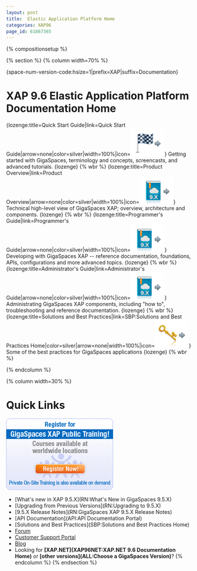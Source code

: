 ```yaml
---
layout: post
title:  Elastic Application Platform Home
categories: XAP96
page_id: 61867365
---
```


{% compositionsetup %}

{% section %}
{% column width=70% %}

{space-num-version-code:hsize=1|prefix=XAP|suffix=Documentation}

# XAP 9.6 Elastic Application Platform Documentation Home

{lozenge:title=Quick Start Guide|link=Quick Start Guide|arrow=none|color=silver|width=100%|icon=![flag.png](/attachment_files/flag.png)}
Getting started with GigaSpaces, terminology and concepts, screencasts, and advanced tutorials.
{lozenge}
{% wbr %}
{lozenge:title=Product Overview|link=Product Overview|arrow=none|color=silver|width=100%|icon=![9.x_doc.png](/attachment_files/9.x_doc.png)}
Technical high-level view of GigaSpaces XAP; overview, architecture and components.
{lozenge}
{% wbr %}
{lozenge:title=Programmer's Guide|link=Programmer's Guide|arrow=none|color=silver|width=100%|icon=![9.x_doc.png](/attachment_files/9.x_doc.png)}
Developing with GigaSpaces XAP -- reference documentation, foundations, APIs, configurations and more advanced topics.
{lozenge}
{% wbr %}
{lozenge:title=Administrator's Guide|link=Administrator's Guide|arrow=none|color=silver|width=100%|icon=![9.x_doc.png](/attachment_files/9.x_doc.png)}
Administrating GigaSpaces XAP components, including "how to", troubleshooting and reference documentation.
{lozenge}
{% wbr %}
{lozenge:title=Solutions and Best Practices|link=SBP:Solutions and Best Practices Home|color=silver|arrow=none|width=100%|icon=![Key.png](/attachment_files/Key.png)}
Some of the best practices for GigaSpaces applications
{lozenge}
{% wbr %}

{% endcolumn %}

{% column width=30% %}

# Quick Links

[![training_banner.png](/attachment_files/training_banner.png)](http://www.gigaspaces.com/content/gigaspaces-training)

- [What's new in XAP 9.5.X](RN:What's New in GigaSpaces 9.5.X)
- [Upgrading from Previous Versions](RN:Upgrading to 9.5.X)
- [9.5.X Release Notes](RN:GigaSpaces XAP 9.5.X Release Notes)
- [API Documentation](API:API Documentation Portal)
- [Solutions and Best Practices](SBP:Solutions and Best Practices Home)
- [Forum](http://forum.openspaces.org/forum.jspa?forumID=175)
- [Customer Support Portal](http://www.gigaspaces.com/supportcenter)
- [Blog](http://blog.gigaspaces.com/)
- Looking for **[XAP.NET](XAP96NET:XAP.NET 9.6 Documentation Home)** or **[other versions](ALL:Choose a GigaSpaces Version)**?
{% endcolumn %}
{% endsection %}

